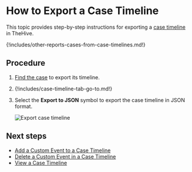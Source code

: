 # How to Export a Case Timeline

<!-- md:license Gold --> <!-- md:license Platinum -->

This topic provides step-by-step instructions for exporting a [case timeline](about-case-timelines.md) in TheHive.

{!includes/other-reports-cases-from-case-timelines.md!}

<h2>Procedure</h2>

1. [Find the case](../search-for-cases/find-a-case.md) to export its timeline.

2.  {!includes/case-timeline-tab-go-to.md!}

3. Select the **Export to JSON** symbol to export the case timeline in JSON format.

    ![Export case timeline](/thehive/images/user-guides/analyst-corner/export-case-timeline-button.png)

<h2>Next steps</h2>

* [Add a Custom Event to a Case Timeline](add-custom-event-timeline.md)
* [Delete a Custom Event in a Case Timeline](delete-custom-event-timeline.md)
* [View a Case Timeline](view-case-timeline.md)